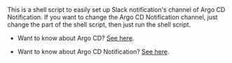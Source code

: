 ## 
This is a shell script to easily set up Slack notification's channel of Argo CD Notification.
If you want to change the Argo CD Notification channel, just change the <your-slack-channel-name> part of the shell script, then just run the shell script.



- Want to know about Argo CD? [See here](https://www.notion.so/bscnote/EKS-Cluster-Argo-CD-614a0fd3b10e4e7eb764c84c11533661).

- Want to know about Argo CD Notification? [See here](https://www.notion.so/bscnote/Argo-CD-Notification-9aef17fd80a740af8cad2fe2f1619003).


